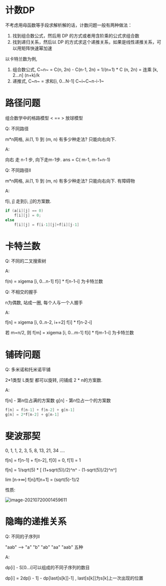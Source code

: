 # 计数DP



不考虑用母函数等手段求解析解的话，计数问题一般有两种做法：

1. 找到组合数公式，然后用 DP 的方式或者用含阶乘的公式求组合数
2. 找到递归关系，然后以 DP 的方式求这个递推关系，如果是线性递推关系，可以用矩阵快速幂加速



以卡特兰数为例,

1. 组合数公式, C~n~ = C(n, 2n) - C(n-1, 2n) = 1/(n+1) * C (n, 2n) = 连乘 [k, 2...n] (n+k)/k
2. 递推式, C~n~ = 求和[i, 0...N-1] C~i~C~n-i-1~ 



# 路径问题

组合数学中的格路模型 < == > 放球模型

Q: 不同路径

m*n网格, 从(1, 1) 到 (m, n) 有多少种走法? 只能向右向下.

A:

向右 走 n-1 步, 向下走m-1步. ans = C( m-1, m-1+n-1)



Q: 不同路径Ⅱ

m*n网格, 从(1, 1) 到 (m, n) 有多少种走法? 只能向右向下. 有障碍物

A:

f[i, j] 走到[i, j]的方案数.

```cpp
if (a[i][j] == 0) 
	f[i][j] = 0;
else 
	f[i][j] = f[i-1][j]+f[i][j-1]
```







# 卡特兰数

Q: 不同的二叉搜索树

A:

f(n) = xigema [i, 0...n-1] f[i] * f[n-1-i] 为卡特兰数



Q: 不相交的握手

n为偶数, 站成一圈, 每个人与一个人握手

A: 

f[n] = xigema [i, 0..n-2, i+=2] f[i] * f[n-2-i]

若 m=n/2, 则 f[m] = xigema [i, 0...m-1] f[i] * f[m-1-i] 为卡特兰数





# 铺砖问题

Q: 多米诺和托米诺平铺

2*1类型 L类型 都可以旋转, 问铺成 2 * n的方案数.

A:

f[n] - 第n位占满的方案数    g[n] - 第n位占一个的方案数

```cpp
f[n] = f[n-1] + f[n-2] + g[n-1]
g[n] = 2*f[n-2] + g[n-1]
```





# 斐波那契

0, 1, 1, 2, 3, 5, 8, 13, 21, 34 ....

f[n] = f[n-1] + f[n-2], f[0] = 0, f[1] = 1

f[n] = 1/sqrt(5) * [ (1+sqrt(5))/2)^n^ - (1-sqrt(5))/2)^n^]

lim [n->∞] f[n]/f[n+1] = (sqrt(5)-1)/2

性质:

![image-20210720001459611](C:\Users\win10\AppData\Roaming\Typora\typora-user-images\image-20210720001459611.png)







# 隐晦的递推关系

Q: 不同的子序列Ⅱ

"aab" --> "a" "b" "ab" "aa" "aab" 五种

A:

dp[i] - S[0...i]可以组成的不同子序列的数目

dp[i] = 2dp[i - 1] - dp[last[s[k]]-1] , last[s[k]]为s[k]上一次出现的位置





